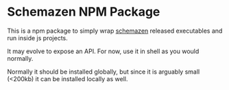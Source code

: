# Schemazen NPM Package

This is a npm package to simply wrap [schemazen](https://github.com/sethreno/schemazen) released executables and run inside js projects.

It may evolve to expose an API. For now, use it in shell as you would normally.

Normally it should be installed globally, but since it is arguably small (<200kb) it can be installed locally as well.
